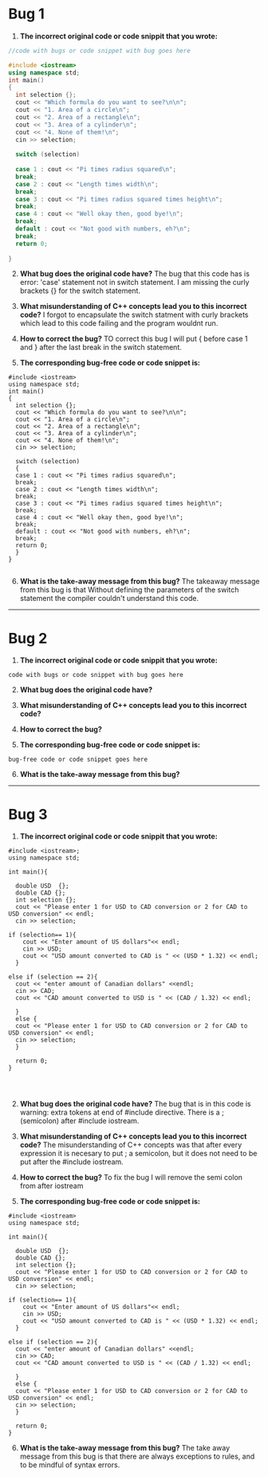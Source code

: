 # Bug 1

1. **The incorrect original code or code snippit that you wrote:**

``` cpp
//code with bugs or code snippet with bug goes here

#include <iostream>
using namespace std;
int main()
{
  int selection {};
  cout << "Which formula do you want to see?\n\n";
  cout << "1. Area of a circle\n";
  cout << "2. Area of a rectangle\n";
  cout << "3. Area of a cylinder\n";
  cout << "4. None of them!\n";
  cin >> selection;
  
  switch (selection)
  
  case 1 : cout << "Pi times radius squared\n";
  break;
  case 2 : cout << "Length times width\n";
  break;
  case 3 : cout << "Pi times radius squared times height\n";
  break;
  case 4 : cout << "Well okay then, good bye!\n";
  break;
  default : cout << "Not good with numbers, eh?\n";
  break;
  return 0;
  
}
```

2. **What bug does the original code have?** 
 The bug that this code has is error: 'case' statement not in switch statement.
 I am missing the curly brackets {} for the switch statement.

3. **What misunderstanding of C++ concepts lead you to this incorrect code?**
I forgot to encapsulate the switch statment with curly brackets which lead to this code failing and the program wouldnt run.

4. **How to correct the bug?**
TO correct this bug I will put { before case 1 and } after the last break in the switch statement.

5. **The corresponding bug-free code or code snippet is:**

```
#include <iostream>
using namespace std;
int main()
{
  int selection {};
  cout << "Which formula do you want to see?\n\n";
  cout << "1. Area of a circle\n";
  cout << "2. Area of a rectangle\n";
  cout << "3. Area of a cylinder\n";
  cout << "4. None of them!\n";
  cin >> selection;
  
  switch (selection)
  {
  case 1 : cout << "Pi times radius squared\n";
  break;
  case 2 : cout << "Length times width\n";
  break;
  case 3 : cout << "Pi times radius squared times height\n";
  break;
  case 4 : cout << "Well okay then, good bye!\n";
  break;
  default : cout << "Not good with numbers, eh?\n";
  break;
  return 0;
  }
}
  
```

6. **What is the take-away message from this bug?**
The takeaway message from this bug is that Without defining the parameters of the switch statement the compiler couldn't understand this code.
---

# Bug 2

1. **The incorrect original code or code snippit that you wrote:**

```
code with bugs or code snippet with bug goes here

```

2. **What bug does the original code have?**

  

3. **What misunderstanding of C++ concepts lead you to this incorrect code?**

4. **How to correct the bug?**

5. **The corresponding bug-free code or code snippet is:**

```
bug-free code or code snippet goes here

```

6. **What is the take-away message from this bug?**

---

# Bug 3

1. **The incorrect original code or code snippit that you wrote:**

```
#include <iostream>;
using namespace std;

int main(){

  double USD  {};
  double CAD {};
  int selection {};
  cout << "Please enter 1 for USD to CAD conversion or 2 for CAD to USD conversion" << endl;
  cin >> selection;
  
if (selection== 1){
    cout << "Enter amount of US dollars"<< endl;
    cin >> USD;
    cout << "USD amount converted to CAD is " << (USD * 1.32) << endl;
  }

else if (selection == 2){
  cout << "enter amount of Canadian dollars" <<endl;
  cin >> CAD;
  cout << "CAD amount converted to USD is " << (CAD / 1.32) << endl;
  
  }
  else {
  cout << "Please enter 1 for USD to CAD conversion or 2 for CAD to USD conversion" << endl;
  cin >> selection;
  }
 
  return 0;
}
  
  


```

2. **What bug does the original code have?**
The bug that is in this code is warning: extra tokens at end of #include directive.
There is a ; (semicolon) after #include iostream.
  
3. **What misunderstanding of C++ concepts lead you to this incorrect code?**
The misunderstanding of C++ concepts was that after every expression it is necesary to put ; a semicolon, but it does not need to be put after the #include iostream.

4. **How to correct the bug?**
To fix the bug I will remove the semi colon from after iostream

5. **The corresponding bug-free code or code snippet is:**

```
#include <iostream>
using namespace std;

int main(){

  double USD  {};
  double CAD {};
  int selection {};
  cout << "Please enter 1 for USD to CAD conversion or 2 for CAD to USD conversion" << endl;
  cin >> selection;
  
if (selection== 1){
    cout << "Enter amount of US dollars"<< endl;
    cin >> USD;
    cout << "USD amount converted to CAD is " << (USD * 1.32) << endl;
  }

else if (selection == 2){
  cout << "enter amount of Canadian dollars" <<endl;
  cin >> CAD;
  cout << "CAD amount converted to USD is " << (CAD / 1.32) << endl;
  
  }
  else {
  cout << "Please enter 1 for USD to CAD conversion or 2 for CAD to USD conversion" << endl;
  cin >> selection;
  }
 
  return 0;
}

```

6. **What is the take-away message from this bug?**
The take away message from this bug is that there are always exceptions to rules, and to be mindful of syntax errors.
